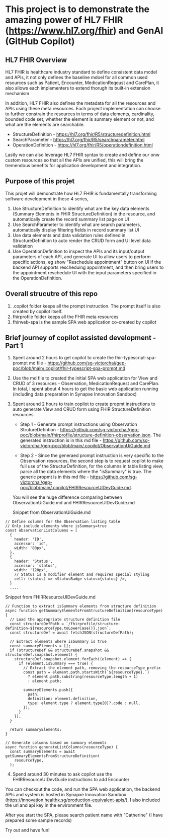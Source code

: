 # This project is to demonstrate the amazing power of HL7 FHIR (https://www.hl7.org/fhir) and GenAI (GitHub Copilot)

## HL7 FHIR Overview

HL7 FHIR is healthcare industry standard to define consistent data model and APIs, it not only defines the baseline mdoel for all common used resources such as Patient, Encounter, MedicationReqeust and CarePlan, it also allows each implementers to extend thorugh its built-in extension mechanism

In addition, HL7 FHIR also defines the metadata for all the resources and APIs using these meta resources. Each project implementation can choose to further constrain the resources in terms of data elements, cardinality, bounded code set, whether the element is sunmary element or not, and what are the elements are searchable.

- StructureDefinition - https://hl7.org/fhir/R5/structuredefinition.html
- SearchParameter - https://hl7.org/fhir/R5/searchparameter.html
- OperationDefinition - https://hl7.org/fhir/R5/operationdefinition.html

Lastly we can also leverage HL7 FHIR syntax to create and define our onw custom resources so that all the APIs are unified, this will bring the tremendous benefits for application development and integration.

## Purpose of this projet

This projet will demonstrate how HL7 FHIR is fundamentally transforming software development in these 4 series,

1. Use StructureDefinition to identify what are the key data elements (Summary Elements in FHIR StructureDefinition) in the resource, and automatically create the record summary list page on UI
2. Use SearchParameter to identify what are search parameters, automatically display filtering fields in record summary list UI
3. Use data elements and data validation rules defined in StructureDefinition to auto render the CRUD form and UI level data validation
4. Use OperationDefinition to inspect the APIs and its input/output parameters of each API, and generate UI to allow users to perform specific actions, eg show "Reschedule appointment" button on UI if the backend API supports rescheduing appointment, and then bring users to the appointment reschedule UI with the input parameters specified in the OperationDefinition.

## Overall strucutre of this repo

1. .copilot folder keeps all the prompt instruction. The prompt itself is also created by copilot itself.
2. fhirprofile folder keeps all the FHIR meta resources
3. fhirweb-spa is the sample SPA web application co-created by copilot

## Brief journey of copilot assisted development - Part 1

1. Spent around 2 hours to get copilot to create the fhir-typescript-spa-prompt md file - https://github.com/sg-victorchai/gep-poc/blob/main/.copilot/fhir-typescript-spa-prompt.md
2. Use the md file to created the initial SPA web application for View and CRUD of 3 resources - Observation, MedicationRequest and CarePlan. In total, I spent about 4 hours to get the basic web application running (including data preparation in Synapxe Innovation Sandbox)
3. Spent around 2 hours to train copilot to create propmt instructions to auto generate View and CRUD form using FHIR StructureDefinition resources

   - Step 1 - Generate prompt instructions using Observation StrutureDefintion - https://github.com/sg-victorchai/gep-poc/blob/main/fhirprofile/structure-definition-observation.json. The generated instruction is in this md file - https://github.com/sg-victorchai/gep-poc/blob/main/.copilot/ObservationUiGuide.md

   - Step 2 - Since the generaed prompt instruction is very specific to the Observation resources, the second step is to request copilot to make full use of the StructurDefinition, for the columns in table listing view, parse all the data elements where the "isSummary" is true. The generic propmt is in this md file - https://github.com/sg-victorchai/gep-poc/blob/main/.copilot/FHIRResourceUIDevGuide.md.

   You will see the huge difference comparing between ObservationUiGuide.md and FHIRResourceUIDevGuide.md

   Snippet from ObservationUiGuide.md

```
// Define columns for the Observation listing table
// Only include elements where isSummary=true
const observationListColumns = [
  {
    header: 'ID',
    accessor: 'id',
    width: '80px',
  },
  {
    header: 'Status',
    accessor: 'status',
    width: '120px',
    // Status is a modifier element and requires special styling
    cell: (status) => <StatusBadge status={status} />,
  }
  ....
```

Snippet from FHIRResourceUIDevGuide.md

```
// Function to extract isSummary elements from structure definition
async function getSummaryElementsFromStructureDefinition(resourceType) {
  // Load the appropriate structure definition file
  const structureDefPath = `/fhirprofile/structure-definition-${resourceType.toLowerCase()}.json`;
  const structureDef = await fetchJSON(structureDefPath);

  // Extract elements where isSummary is true
  const summaryElements = [];
  if (structureDef && structureDef.snapshot && structureDef.snapshot.element) {
    structureDef.snapshot.element.forEach((element) => {
      if (element.isSummary === true) {
        // Extract the element path, removing the resourceType prefix
        const path = element.path.startsWith(`${resourceType}.`)
          ? element.path.substring(resourceType.length + 1)
          : element.path;

        summaryElements.push({
          path,
          definition: element.definition,
          type: element.type ? element.type[0]?.code : null,
        });
      }
    });
  }

  return summaryElements;
}

// Generate columns based on summary elements
async function generateListColumns(resourceType) {
  const summaryElements = await getSummaryElementsFromStructureDefinition(
    resourceType,
  );
```

4. Spend around 30 minutes to ask copilot use the FHIRResourceUIDevGuide instructions to add Encounter

You can checkout the code, and run the SPA web application, the backend APIs and system is hosted in Synapxe Innovation Sandbox (https://innovation.healthx.sg/production-equivalent-apis/), I also included the url and api key in the environment file.

After you start the SPA, please search patient name with "Catherine" (I have prepared some sample records)

Try out and have fun!
